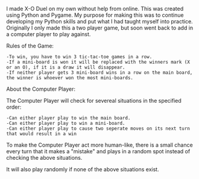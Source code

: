 I made X-O Duel on my own without help from online. This was created using Python and Pygame. My purpose for making this was to continue developing my Python skills and put what I had taught myself into practice. Originally I only made this a two player game, but soon went back to add in a computer player to play against.

  Rules of the Game:

    -To win, you have to win 3 tic-tac-toe games in a row.
    -If a mini-board is won it will be replaced with the winners mark (X or an O), if it is a draw it will disappear.
    -If neither player gets 3 mini-board wins in a row on the main board, the winner is whoever won the most mini-boards.

About the Computer Player:
 
  The Computer Player will check for severeal situations in the specified order:
  
    -Can either player play to win the main board.
    -Can either player play to win a mini-board.
    -Can either player play to cause two seperate moves on its next turn that would result in a win

  To make the Computer Player act more human-like, there is a small chance every turn that it makes a "mistake" and plays in a random spot instead of checking the above situations.
  
  It will also play randomly if none of the above situations exist.
